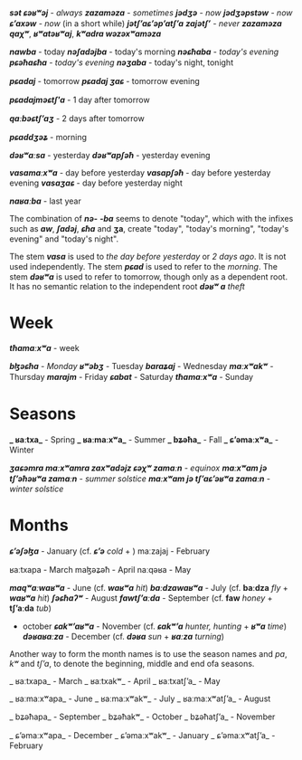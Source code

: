 


**_sət ɕəʁʷəj_** - _always_
**_zazaməza_** - _sometimes_
**_jədʒə_** - _now_
**_jədʒəpstəw_** - _now_
**_ɕʼaxəw_** - _now_ (in a short while)
**_jətʃʼaɕʼəpʼatʃʼa_** 
**_zajətʃʼ_** - _never_
**_zazaməza qaχʷ_**, **_ʁʷatəʁʷaj_**, 
**_kʷadra wəzəxʷaməza_**


**_nawba_** - today
**_nəʃadəjba_** - today's morning
**_nəɕħaba_** - _today's evening_
**_pɕəħaɕħa_** - _today's evening_
**_nəʒaba_** - today's night, tonight

**_pɕadaj_** - tomorrow
**_pɕadaj ʒaɕ_** - tomorrow evening

**_pɕadajməɕtʃ'a_** - 1 day after tomorrow

**_qaːbəɕtʃʼaʒ_** - 2 days after tomorrow



**_pɕaddʒəʑ_** - morning

**_dəʁʷaːsa_** - yesterday
**_dəʁʷapʃəħ_** - yesterday evening

**_vasamaːxʷa_** - day before yesterday
**_vasapʃəħ_** - day before yesterday evening
**_vasaʒaɕ_** - day before yesterday night

**_naʁaːba_** - last year

The combination of **_nə-_** **_-ba_** seems to denote "today", which with the infixes such as **_aw_**, **_ʃadəj_**, **_ɕħa_** and **ʒa**, create "today", "today's morning", "today's evening" and "today's night".

The stem **_vasa_** is used to _the day before yesterday_ or _2 days ago_. It is not used independently.
The stem **_pɕad_** is used to refer to the _morning_.
The stem **_dəʁʷa_** is used to refer to tomorrow, though only as a dependent root. It has no semantic relation to the independent root **_dəʁʷ a_** _theft_



# Week
**_tħamaːxʷa_** - week

**_bɮəɕħa_** - _Monday_
**_ʁʷəbʒ_** - Tuesday
**_baraʑaj_** - Wednesday
**_maːxʷakʷ_** - Thursday
**_marajm_** - Friday
**_ɕabat_** - Saturday
**_tħamaːxʷa_** - Sunday

# Seasons
 
**_ ʁaːtxa_** - Spring
**_ ʁaːmaːxʷa_** - Summer
**_ bʑəħa_** - Fall
**_ ɕʼəmaːxʷa_** - Winter

**_ʒaɕəmra maːxʷamra zaxʷadəjz ɕəχʷ zamaːn_** - _equinox_
**_maːxʷam jə tʃʼəħəʁʷa zamaːn_** - _summer solstice_
**_maːxʷam jə tʃʼaɕʼəʁʷa zamaːn_** - _winter solstice_

 
 
 
# Months
 
**_ɕʼəʃəɮa_** - January (cf. **_ɕʼə_** _cold_ + )
maːzajaj - February

ʁaːtxapa - March
maɮəʑəħ - April
naːqəʁa - May


**_maqʷaːwaʁʷa_** - June (cf. **_waʁʷa_** _hit_)
**_baːdzawaʁʷa_** - July (cf. **baːdza** _fly_ + **_waʁʷa_** _hit_)
**_ʃəɕħaʔʷ_** - August
**_fawtʃʼaːda_** - September (cf. **faw** _honey_ + **tʃʼaːda** _tub_)
 - october
**_ɕakʷʼaʁʷa_** - November (cf. **_ɕakʷʼa_** _hunter, hunting_ + **_ʁʷa_** _time_)
**_dəʁaʁaːza_** - December (cf. **_dəʁa_** _sun_ + **_ʁaːza_** _turning_)

Another way to form the month names is to use the season names and _pa_, _kʷ_ and _tʃʼa_, to denote the beginning, middle and end ofa seasons.


_ ʁaːtxapa_ - March
_ ʁaːtxakʷ_ - April
_ ʁaːtxatʃʼa_ - May

_ ʁaːmaːxʷapa_ - June
_ ʁaːmaːxʷakʷ_ - July
_ ʁaːmaːxʷatʃʼa_ - August

_ bʑəħapa_ - September
_ bʑəħakʷ_ - October
_ bʑəħatʃʼa_ - November

_ ɕʼəmaːxʷapa_ - December
_ ɕʼəmaːxʷakʷ_ - January
_ ɕʼəmaːxʷatʃʼa_ - February